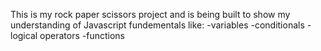 This is my rock paper scissors project and is being built to show my understanding of Javascript fundementals like:
-variables
-conditionals
-logical operators
-functions
